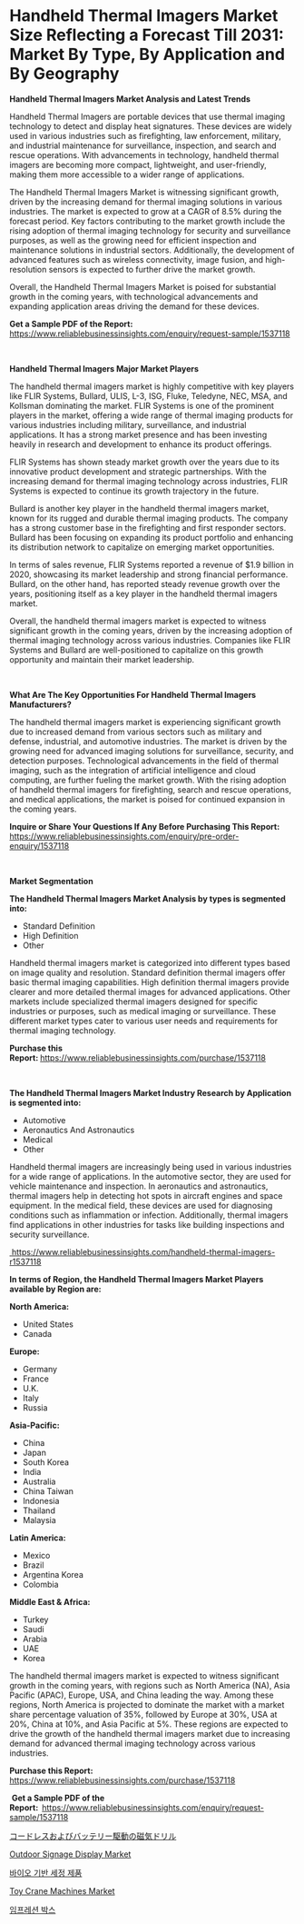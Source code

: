 <p><h1>Handheld Thermal Imagers Market Size Reflecting a Forecast Till 2031: Market By Type, By Application and By Geography</h1></p><p><strong>Handheld Thermal Imagers Market Analysis and Latest Trends</strong></p>
<p><p>Handheld Thermal Imagers are portable devices that use thermal imaging technology to detect and display heat signatures. These devices are widely used in various industries such as firefighting, law enforcement, military, and industrial maintenance for surveillance, inspection, and search and rescue operations. With advancements in technology, handheld thermal imagers are becoming more compact, lightweight, and user-friendly, making them more accessible to a wider range of applications.</p><p>The Handheld Thermal Imagers Market is witnessing significant growth, driven by the increasing demand for thermal imaging solutions in various industries. The market is expected to grow at a CAGR of 8.5% during the forecast period. Key factors contributing to the market growth include the rising adoption of thermal imaging technology for security and surveillance purposes, as well as the growing need for efficient inspection and maintenance solutions in industrial sectors. Additionally, the development of advanced features such as wireless connectivity, image fusion, and high-resolution sensors is expected to further drive the market growth.</p><p>Overall, the Handheld Thermal Imagers Market is poised for substantial growth in the coming years, with technological advancements and expanding application areas driving the demand for these devices.</p></p>
<p><strong>Get a Sample PDF of the Report:&nbsp;</strong> <a href="https://www.reliablebusinessinsights.com/enquiry/request-sample/1537118">https://www.reliablebusinessinsights.com/enquiry/request-sample/1537118</a></p>
<p>&nbsp;</p>
<p><strong>Handheld Thermal Imagers Major Market Players</strong></p>
<p><p>The handheld thermal imagers market is highly competitive with key players like FLIR Systems, Bullard, ULIS, L-3, ISG, Fluke, Teledyne, NEC, MSA, and Kollsman dominating the market. FLIR Systems is one of the prominent players in the market, offering a wide range of thermal imaging products for various industries including military, surveillance, and industrial applications. It has a strong market presence and has been investing heavily in research and development to enhance its product offerings.</p><p>FLIR Systems has shown steady market growth over the years due to its innovative product development and strategic partnerships. With the increasing demand for thermal imaging technology across industries, FLIR Systems is expected to continue its growth trajectory in the future.</p><p>Bullard is another key player in the handheld thermal imagers market, known for its rugged and durable thermal imaging products. The company has a strong customer base in the firefighting and first responder sectors. Bullard has been focusing on expanding its product portfolio and enhancing its distribution network to capitalize on emerging market opportunities.</p><p>In terms of sales revenue, FLIR Systems reported a revenue of $1.9 billion in 2020, showcasing its market leadership and strong financial performance. Bullard, on the other hand, has reported steady revenue growth over the years, positioning itself as a key player in the handheld thermal imagers market.</p><p>Overall, the handheld thermal imagers market is expected to witness significant growth in the coming years, driven by the increasing adoption of thermal imaging technology across various industries. Companies like FLIR Systems and Bullard are well-positioned to capitalize on this growth opportunity and maintain their market leadership.</p></p>
<p>&nbsp;</p>
<p><strong>What Are The Key Opportunities For Handheld Thermal Imagers Manufacturers?</strong></p>
<p><p>The handheld thermal imagers market is experiencing significant growth due to increased demand from various sectors such as military and defense, industrial, and automotive industries. The market is driven by the growing need for advanced imaging solutions for surveillance, security, and detection purposes. Technological advancements in the field of thermal imaging, such as the integration of artificial intelligence and cloud computing, are further fueling the market growth. With the rising adoption of handheld thermal imagers for firefighting, search and rescue operations, and medical applications, the market is poised for continued expansion in the coming years.</p></p>
<p><strong>Inquire or Share Your Questions If Any Before Purchasing This Report:</strong> <a href="https://www.reliablebusinessinsights.com/enquiry/pre-order-enquiry/1537118">https://www.reliablebusinessinsights.com/enquiry/pre-order-enquiry/1537118</a></p>
<p>&nbsp;</p>
<p><strong>Market Segmentation</strong></p>
<p><strong>The Handheld Thermal Imagers Market Analysis by types is segmented into:</strong></p>
<p><ul><li>Standard Definition</li><li>High Definition</li><li>Other</li></ul></p>
<p><p>Handheld thermal imagers market is categorized into different types based on image quality and resolution. Standard definition thermal imagers offer basic thermal imaging capabilities. High definition thermal imagers provide clearer and more detailed thermal images for advanced applications. Other markets include specialized thermal imagers designed for specific industries or purposes, such as medical imaging or surveillance. These different market types cater to various user needs and requirements for thermal imaging technology.</p></p>
<p><strong>Purchase this Report:&nbsp;</strong><a href="https://www.reliablebusinessinsights.com/purchase/1537118">https://www.reliablebusinessinsights.com/purchase/1537118</a></p>
<p>&nbsp;</p>
<p><strong>The Handheld Thermal Imagers Market Industry Research by Application is segmented into:</strong></p>
<p><ul><li>Automotive</li><li>Aeronautics And Astronautics</li><li>Medical</li><li>Other</li></ul></p>
<p><p>Handheld thermal imagers are increasingly being used in various industries for a wide range of applications. In the automotive sector, they are used for vehicle maintenance and inspection. In aeronautics and astronautics, thermal imagers help in detecting hot spots in aircraft engines and space equipment. In the medical field, these devices are used for diagnosing conditions such as inflammation or infection. Additionally, thermal imagers find applications in other industries for tasks like building inspections and security surveillance.</p></p>
<p><a href="https://www.reliablebusinessinsights.com/handheld-thermal-imagers-r1537118">&nbsp;https://www.reliablebusinessinsights.com/handheld-thermal-imagers-r1537118</a></p>
<p><strong>In terms of Region, the Handheld Thermal Imagers Market Players available by Region are:</strong></p>
<p>
    <p> <strong> North America: </strong>
        <ul>
            <li>United States</li>
            <li>Canada</li>
        </ul>
        </p> 
    <p> <strong> Europe: </strong>
        <ul>
            <li>Germany</li>
            <li>France</li>
            <li>U.K.</li>
            <li>Italy</li>
            <li>Russia</li>
        </ul>
        </p> 
    <p> <strong> Asia-Pacific: </strong>
        <ul>
            <li>China</li>
            <li>Japan</li>
            <li>South Korea</li>
            <li>India</li>
            <li>Australia</li>
            <li>China Taiwan</li>
            <li>Indonesia</li>
            <li>Thailand</li>
            <li>Malaysia</li>
        </ul>
        </p> 
    <p> <strong> Latin America: </strong>
        <ul>
            <li>Mexico</li>
            <li>Brazil</li>
            <li>Argentina Korea</li>
            <li>Colombia</li>
        </ul>
        </p> 
    <p> <strong> Middle East & Africa: </strong>
        <ul>
            <li>Turkey</li>
            <li>Saudi</li>
            <li>Arabia</li>
            <li>UAE</li>
            <li>Korea</li>
        </ul>
    </p>
    </p>
<p><p>The handheld thermal imagers market is expected to witness significant growth in the coming years, with regions such as North America (NA), Asia Pacific (APAC), Europe, USA, and China leading the way. Among these regions, North America is projected to dominate the market with a market share percentage valuation of 35%, followed by Europe at 30%, USA at 20%, China at 10%, and Asia Pacific at 5%. These regions are expected to drive the growth of the handheld thermal imagers market due to increasing demand for advanced thermal imaging technology across various industries.</p></p>
<p><strong>Purchase this Report: </strong><a href="https://www.reliablebusinessinsights.com/purchase/1537118">https://www.reliablebusinessinsights.com/purchase/1537118</a></p>
<p>&nbsp;<strong>Get a Sample PDF of the Report:&nbsp;&nbsp;</strong><a href="https://www.reliablebusinessinsights.com/enquiry/request-sample/1537118">https://www.reliablebusinessinsights.com/enquiry/request-sample/1537118</a></p>
<p><strong></strong></p>
<p><p><a href="https://github.com/KenyonJohns/Market-Research-Report-List-1/blob/main/1203858160297.md">コードレスおよびバッテリー駆動の磁気ドリル</a></p><p><a href="https://github.com/Krdamani25/Market-Research-Report-List-1/blob/main/outdoor-signage-display-market.md">Outdoor Signage Display Market</a></p><p><a href="https://github.com/marufmohassin05/Market-Research-Report-List-1/blob/main/4167165172130.md">바이오 기반 세정 제품</a></p><p><a href="https://github.com/alexcrou8/Market-Research-Report-List-1/blob/main/toy-crane-machines-market.md">Toy Crane Machines Market</a></p><p><a href="https://github.com/rsg307664904/Market-Research-Report-List-2/blob/main/3299806172131.md">임프레션 박스</a></p></p>